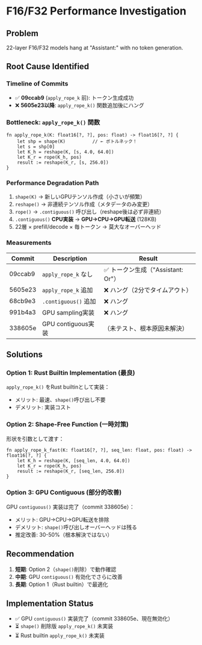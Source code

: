 # F16/F32 Performance Investigation

## Problem
22-layer F16/F32 models hang at "Assistant:" with no token generation.

## Root Cause Identified

### Timeline of Commits
- ✅ **09ccab9** (`apply_rope_k` 前): トークン生成成功
- ❌ **5605e23以降**: `apply_rope_k()` 関数追加後にハング

### Bottleneck: `apply_rope_k()` 関数

```tensorlogic
fn apply_rope_k(K: float16[?, ?], pos: float) -> float16[?, ?] {
    let shp = shape(K)          // ← ボトルネック！
    let s = shp[0]
    let K_h = reshape(K, [s, 4.0, 64.0])
    let K_r = rope(K_h, pos)
    result := reshape(K_r, [s, 256.0])
}
```

### Performance Degradation Path

1. `shape(K)` → 新しいGPUテンソル作成（小さいが頻繁）
2. `reshape()` → 非連続テンソル作成（メタデータのみ変更）
3. `rope()` → `.contiguous()` 呼び出し（reshape後は必ず非連続）
4. `.contiguous()` **CPU実装** → **GPU→CPU→GPU転送** (128KB)
5. 22層 × prefill/decode × 毎トークン → 莫大なオーバーヘッド

### Measurements

| Commit | Description | Result |
|--------|-------------|--------|
| 09ccab9 | `apply_rope_k` なし | ✅ トークン生成（"Assistant: Or"） |
| 5605e23 | `apply_rope_k` 追加 | ❌ ハング（2分でタイムアウト） |
| 68cb9e3 | `.contiguous()` 追加 | ❌ ハング |
| 991b4a3 | GPU sampling実装 | ❌ ハング |
| 338605e | GPU contiguous実装 | （未テスト、根本原因未解決）|

## Solutions

### Option 1: Rust Builtin Implementation (最良)
`apply_rope_k()` をRust builtinとして実装：
- メリット: 最速、`shape()`呼び出し不要
- デメリット: 実装コスト

### Option 2: Shape-Free Function (一時対策)
形状を引数として渡す：
```tensorlogic
fn apply_rope_k_fast(K: float16[?, ?], seq_len: float, pos: float) -> float16[?, ?] {
    let K_h = reshape(K, [seq_len, 4.0, 64.0])
    let K_r = rope(K_h, pos)
    result := reshape(K_r, [seq_len, 256.0])
}
```

### Option 3: GPU Contiguous (部分的改善)
GPU `contiguous()` 実装は完了（commit 338605e）：
- メリット: GPU→CPU→GPU転送を排除
- デメリット: `shape()`呼び出しオーバーヘッドは残る
- 推定改善: 30-50%（根本解決ではない）

## Recommendation

1. **短期**: Option 2（`shape()`削除）で動作確認
2. **中期**: GPU `contiguous()` 有効化でさらに改善
3. **長期**: Option 1（Rust builtin）で最適化

## Implementation Status

- ✅ GPU `contiguous()` 実装完了（commit 338605e、現在無効化）
- ⏳ `shape()` 削除版 `apply_rope_k()` 未実装
- ⏳ Rust builtin `apply_rope_k()` 未実装

